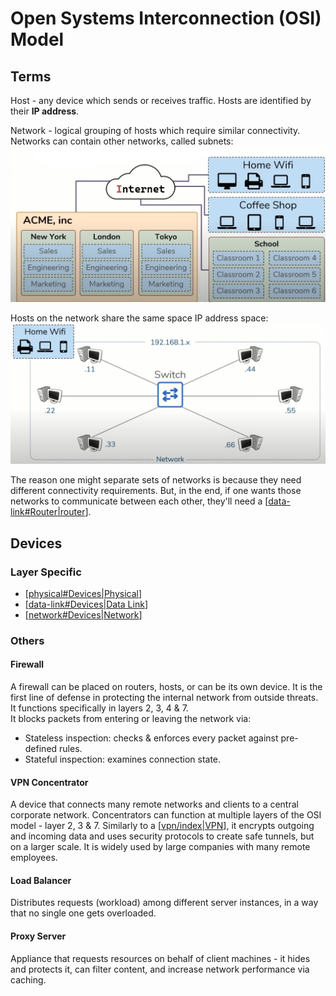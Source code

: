 # Open Systems Interconnection (OSI) Model

## Terms

Host - any device which sends or receives traffic. Hosts are identified by their **IP address**.

Network - logical grouping of hosts which require similar connectivity. Networks can contain other networks, called subnets:
![networks and subnets](/assets/2025-08-15-19-14-36.png)

Hosts on the network share the same space IP address space:
![network example](/assets/2025-08-15-19-46-10.png)

The reason one might separate sets of networks is because they need different connectivity requirements. But, in the end, if one wants those networks to communicate between each other, they'll need a [[data-link#Router|router]].

## Devices

### Layer Specific

- [[physical#Devices|Physical]]
- [[data-link#Devices|Data Link]]
- [[network#Devices|Network]]

### Others

#### Firewall

A firewall can be placed on routers, hosts, or can be its own device. It is the first line of defense in protecting the internal network from outside threats. It functions specifically in layers 2, 3, 4 & 7.  
It blocks packets from entering or leaving the network via:
- Stateless inspection: checks & enforces every packet against pre-defined rules.
- Stateful inspection: examines connection state.

#### VPN Concentrator

A device that connects many remote networks and clients to a central corporate network. Concentrators can function at multiple layers of the OSI model - layer 2, 3 & 7. Similarly to a [[vpn/index|VPN]], it encrypts outgoing and incoming data and uses security protocols to create safe tunnels, but on a larger scale. It is widely used by large companies with many remote employees.

#### Load Balancer

Distributes requests (workload) among different server instances, in a way that no single one gets overloaded.

#### Proxy Server

Appliance that requests resources on behalf of client machines - it hides and protects it, can filter content, and increase network performance via caching.

[//begin]: # "Autogenerated link references for markdown compatibility"
[data-link#Router|router]: layers/data-link.md "Data Link"
[physical#Devices|Physical]: layers/physical.md "Physical"
[data-link#Devices|Data Link]: layers/data-link.md "Data Link"
[network#Devices|Network]: layers/network.md "Network"
[vpn/index|VPN]: ../vpn/index.md "Virtual Private Network (VPN)"
[//end]: # "Autogenerated link references"
